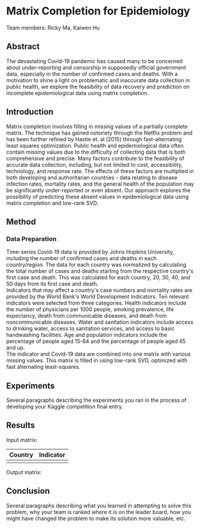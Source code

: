 # Matrix Completion for Epidemiology
Team members: Ricky Ma, Kaiwen Hu <br/>

## Abstract
The devastating Covid-19 pandemic has caused many to be concerned about 
under-reporting and censorship in supposedly official government data, 
especially in the number of confirmed cases and deaths. With a 
motivation to shine a light on problematic and inaccurate data collection 
in public health, we explore the feasibility of data recovery and 
prediction on incomplete epidemiological data using matrix completion. 

## Introduction
Matrix completion involves filling in missing values of a partially complete
matrix. The technique has gained notoriety through the Netflix problem and
has been further refined by Hastie et. al (2015) through fast-alternating 
least squares optimization. Public health and epidemiological data often 
contain missing values due to the difficulty of collecting data 
that is both comprehensive and precise. Many factors contribute to the 
feasibility of accurate data collection, including, but not limited to cost, 
accessibility, technology, and response rate. The effects of these factors 
are multiplied in both developing and authoritarian countries - data relating 
to disease infection rates, mortality rates, and the general health of the 
population may be significantly under-reported or even absent. Our approach 
explores the possibility of predicting these absent values in epidemiological 
data using matrix completion and low-rank SVD.

## Method
### Data Preparation
Time-series Covid-19 data is provided by Johns Hopkins University, including
the number of confirmed cases and deaths in each country/region. The data for
each country was normalized by calculating the total number of cases and deaths
starting from the respective country's first case and death. This was 
calculated for each country, 20, 30, 40, and 50 days from its first case and 
death. <br/>
Indicators that may affect a country's case numbers and mortality rates are 
provided by the World Bank's World Development Indicators. Ten relevant 
indicators were selected from three categories. Health indicators include the 
number of physicians per 1000 people, smoking prevalence, life expectancy,
death from communicable diseases, and death from noncommunicable diseases.
Water and sanitation indicators include access to drinking water, access to 
sanitation services, and access to basic handwashing facilities. Age and 
population indicators include the percentage of people aged 15-64 and the 
percentage of people aged 65 and up. <br/>
The indicator and Covid-19 data are combined into one matrix with various
missing values. This matrix is filled in using low-rank SVD, optimized with
fast alternating least-squares.


## Experiments
Several paragraphs describing the experiments you ran in the process of developing your Kaggle competition final entry.

## Results
Input matrix: <br/>

| Country               | Indicator |
| -------------       |:-------------:|
|               |           |

Output matrix:

## Conclusion
Several paragraphs describing what you learned in attempting to solve this problem, why your team is ranked where it is on the leader board, how you might have changed the problem to make its solution more valuable, etc.
